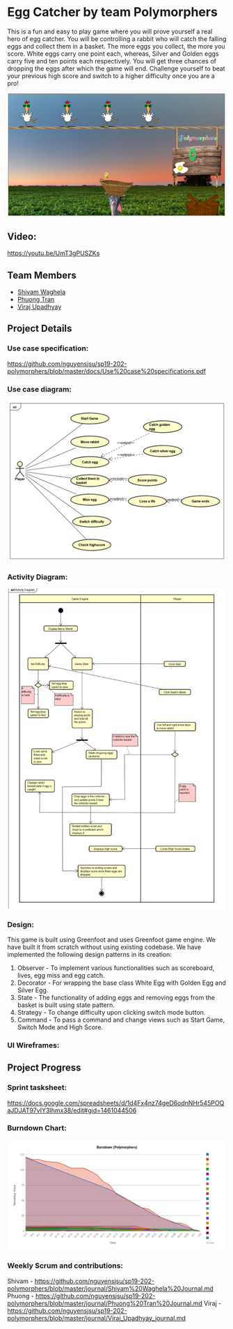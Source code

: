 # Egg Catcher by team Polymorphers
This is a fun and easy to play game where you will prove yourself a real hero of egg catcher. You will be controlling a rabbit who will catch the falling eggs and collect them in a basket. The more eggs you collect, the more you score. White eggs carry one point each, whereas, Silver and Golden eggs carry five and ten points each respectively. You will get three chances of dropping the eggs after which the game will end. Challenge yourself to beat your previous high score and switch to a higher difficulty once you are a pro!

![](https://github.com/nguyensjsu/sp19-202-polymorphers/blob/master/docs/GamePlayImage.PNG)

## Video:
https://youtu.be/UmT3gPUSZKs

## Team Members
* [Shivam Waghela](https://github.com/shivamwaghela)
* [Phuong Tran](https://github.com/fuongbregas)
* [Viraj Upadhyay](https://github.com/viraj1995)

## Project Details
### Use case specification:
https://github.com/nguyensjsu/sp19-202-polymorphers/blob/master/docs/Use%20case%20specifications.pdf

### Use case diagram:
![](https://github.com/nguyensjsu/sp19-202-polymorphers/blob/master/docs/Egg%20Catcher%20-%20Use%20case%20diagram.png)
### Activity Diagram:
![](https://github.com/nguyensjsu/sp19-202-polymorphers/blob/master/docs/Egg%20Catcher%20-%20Activity%20Diagram.png) 

### Design:
This game is built using Greenfoot and uses Greenfoot game engine. We have built it from scratch without using existing codebase. We have implemented the following design patterns in its creation:
1. Observer - To implement various functionalities such as scoreboard, lives, egg miss and egg catch.
2. Decorator - For wrapping the base class White Egg with Golden Egg and Silver Egg.
3. State - The functionality of adding eggs and removing eggs from the basket is built using state pattern.
4. Strategy - To change difficulty upon clicking switch mode button.
5. Command - To pass a command and change views such as Start Game, Switch Mode and High Score.

### UI Wireframes:


## Project Progress
### Sprint tasksheet:
https://docs.google.com/spreadsheets/d/1d4Fx4nz74geD6odnNHr545POQaJDJAT97vIY3Ihmx38/edit#gid=1461044506
### Burndown Chart:
![](https://github.com/nguyensjsu/sp19-202-polymorphers/blob/master/docs/BurnDown%20Chart%20-%20Polymorphers.png)

### Weekly Scrum and contributions:
Shivam - https://github.com/nguyensjsu/sp19-202-polymorphers/blob/master/journal/Shivam%20Waghela%20Journal.md
Phuong - https://github.com/nguyensjsu/sp19-202-polymorphers/blob/master/journal/Phuong%20Tran%20Journal.md
Viraj - https://github.com/nguyensjsu/sp19-202-polymorphers/blob/master/journal/Viraj_Upadhyay_journal.md

